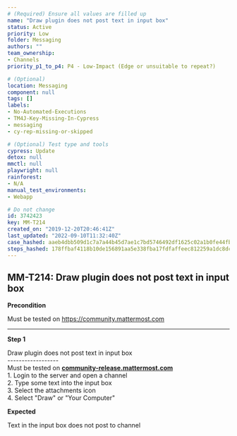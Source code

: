 ```yaml
---
# (Required) Ensure all values are filled up
name: "Draw plugin does not post text in input box"
status: Active
priority: Low
folder: Messaging
authors: ""
team_ownership: 
- Channels
priority_p1_to_p4: P4 - Low-Impact (Edge or unsuitable to repeat?)

# (Optional)
location: Messaging
component: null
tags: []
labels: 
- No-Automated-Executions
- TM4J-Key-Missing-In-Cypress
- messaging
- cy-rep-missing-or-skipped

# (Optional) Test type and tools
cypress: Update
detox: null
mmctl: null
playwright: null
rainforest: 
- N/A
manual_test_environments: 
- Webapp

# Do not change
id: 3742423
key: MM-T214
created_on: "2019-12-20T20:46:41Z"
last_updated: "2022-09-10T11:32:40Z"
case_hashed: aaeb4dbb509d1c7a7a44b45d7ae1c7bd5746492df1625c02a1b0fe44fb6d7954c12da84c1ead856a67422afac52720c8
steps_hashed: 178ffbaf4118b10de156891aa5e338fba17fdfaffeec812259a1dc8dcb2f824f2042f176a7004519b942720685bcc4f4
---
```


<!-- (Auto-generated) Based on frontmatter's "key" and "name" -->

## MM-T214: Draw plugin does not post text in input box

**Precondition**

Must be tested on <https://community.mattermost.com>

---

**Step 1**

Draw plugin does not post text in input box\
\------------------\
Must be tested on [**community-release.mattermost.com**](https://community-release.mattermost.com)\
1\. Login to the server and open a channel\
2\. Type some text into the input box\
3\. Select the attachments icon\
4\. Select "Draw" or "Your Computer"

**Expected**

Text in the input box does not post to channel
